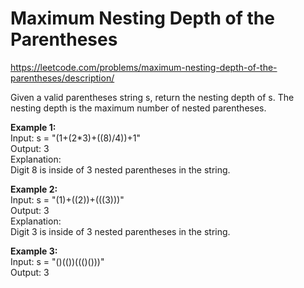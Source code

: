 # Maximum Nesting Depth of the Parentheses
https://leetcode.com/problems/maximum-nesting-depth-of-the-parentheses/description/

Given a valid parentheses string s, return the nesting depth of s. The nesting depth is the maximum number of nested parentheses.

<b>Example 1:</b>\
Input: s = "(1+(2*3)+((8)/4))+1"\
Output: 3\
Explanation:\
Digit 8 is inside of 3 nested parentheses in the string.

<b>Example 2:</b>\
Input: s = "(1)+((2))+(((3)))"\
Output: 3\
Explanation:\
Digit 3 is inside of 3 nested parentheses in the string.

<b>Example 3:</b>\
Input: s = "()(())((()()))"\
Output: 3
